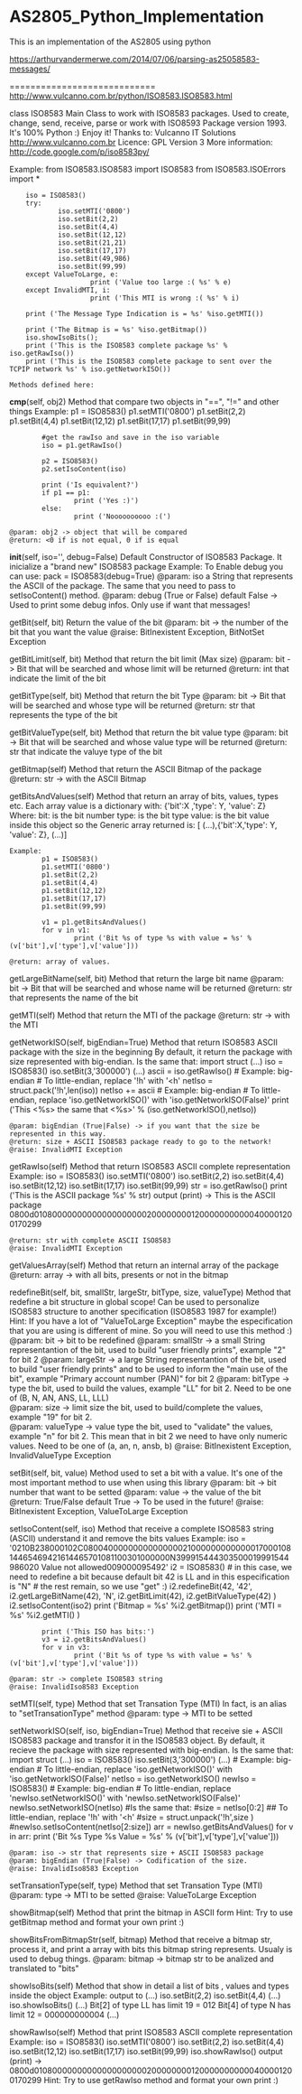 AS2805_Python_Implementation
============================

This is an implementation of the AS2805 using python

https://arthurvandermerwe.com/2014/07/06/parsing-as25058583-messages/

============================
http://www.vulcanno.com.br/python/ISO8583.ISO8583.html



class ISO8583
    	Main Class to work with ISO8583 packages.
Used to create, change, send, receive, parse or work with ISO8593 Package version 1993.
It's 100% Python :)
Enjoy it!
Thanks to: Vulcanno IT Solutions <http://www.vulcanno.com.br>
Licence: GPL Version 3
More information: http://code.google.com/p/iso8583py/
 
Example:
        from ISO8583.ISO8583 import ISO8583
        from ISO8583.ISOErrors import *
        
        iso = ISO8583()
        try:
                iso.setMTI('0800')
                iso.setBit(2,2)
                iso.setBit(4,4)
                iso.setBit(12,12)
                iso.setBit(21,21)
                iso.setBit(17,17)
                iso.setBit(49,986)
                iso.setBit(99,99)
        except ValueToLarge, e:
                        print ('Value too large :( %s' % e)
        except InvalidMTI, i:
                        print ('This MTI is wrong :( %s' % i)
                        
        print ('The Message Type Indication is = %s' %iso.getMTI()) 
        
        print ('The Bitmap is = %s' %iso.getBitmap()) 
        iso.showIsoBits();
        print ('This is the ISO8583 complete package %s' % iso.getRawIso())
        print ('This is the ISO8583 complete package to sent over the TCPIP network %s' % iso.getNetworkISO())
 
  	Methods defined here:

__cmp__(self, obj2)
    Method that compare two objects in "==", "!=" and other things
    Example:
            p1 = ISO8583()
            p1.setMTI('0800')
            p1.setBit(2,2)
            p1.setBit(4,4)
            p1.setBit(12,12)
            p1.setBit(17,17)
            p1.setBit(99,99)
     
            #get the rawIso and save in the iso variable
            iso = p1.getRawIso()
     
            p2 = ISO8583()
            p2.setIsoContent(iso)
     
            print ('Is equivalent?')
            if p1 == p1:
                    print ('Yes :)')
            else:
                    print ('Noooooooooo :(')
     
    @param: obj2 -> object that will be compared
    @return: <0 if is not equal, 0 if is equal

__init__(self, iso='', debug=False)
    Default Constructor of ISO8583 Package.
    It inicialize a "brand new" ISO8583 package
    Example: To Enable debug you can use:
            pack = ISO8583(debug=True)
    @param: iso a String that represents the ASCII of the package. The same that you need to pass to setIsoContent() method.
    @param: debug (True or False) default False -> Used to print some debug infos. Only use if want that messages!

getBit(self, bit)
    Return the value of the bit
    @param: bit -> the number of the bit that you want the value
    @raise: BitInexistent Exception, BitNotSet Exception

getBitLimit(self, bit)
    Method that return the bit limit (Max size)
    @param: bit -> Bit that will be searched and whose limit will be returned
    @return: int that indicate the limit of the bit

getBitType(self, bit)
    Method that return the bit Type
    @param: bit -> Bit that will be searched and whose type will be returned
    @return: str that represents the type of the bit

getBitValueType(self, bit)
    Method that return the bit value type 
    @param: bit -> Bit that will be searched and whose value type will be returned
    @return: str that indicate the valuye type of the bit

getBitmap(self)
    Method that return the ASCII Bitmap of the package
    @return: str -> with the ASCII Bitmap

getBitsAndValues(self)
    Method that return an array of bits, values, types etc.
            Each array value is a dictionary with: {'bit':X ,'type': Y, 'value': Z} Where:
                    bit: is the bit number
                    type: is the bit type
                    value: is the bit value inside this object
            so the Generic array returned is:  [ (...),{'bit':X,'type': Y, 'value': Z}, (...)] 
            
    Example:
            p1 = ISO8583()
            p1.setMTI('0800')
            p1.setBit(2,2)
            p1.setBit(4,4)
            p1.setBit(12,12)
            p1.setBit(17,17)
            p1.setBit(99,99)
            
            v1 = p1.getBitsAndValues()
            for v in v1:
                    print ('Bit %s of type %s with value = %s' % (v['bit'],v['type'],v['value']))
     
    @return: array of values.

getLargeBitName(self, bit)
    Method that return the large bit name
    @param: bit -> Bit that will be searched and whose name will be returned
    @return: str that represents the name of the bit

getMTI(self)
    Method that return the MTI of the package
    @return: str -> with the MTI

getNetworkISO(self, bigEndian=True)
    Method that return ISO8583 ASCII package with the size in the beginning
    By default, it return the package with size represented with big-endian.
    Is the same that:
            import struct
            (...)
            iso = ISO8583()
            iso.setBit(3,'300000')
            (...)
            ascii = iso.getRawIso()
            # Example: big-endian
            # To little-endian, replace '!h' with '<h'
            netIso = struct.pack('!h',len(iso)) 
            netIso += ascii
            # Example: big-endian
            # To little-endian, replace 'iso.getNetworkISO()' with 'iso.getNetworkISO(False)'
            print ('This <%s> the same that <%s>' % (iso.getNetworkISO(),netIso))
     
    @param: bigEndian (True|False) -> if you want that the size be represented in this way. 
    @return: size + ASCII ISO8583 package ready to go to the network!
    @raise: InvalidMTI Exception

getRawIso(self)
    Method that return ISO8583 ASCII complete representation
    Example: 
    iso = ISO8583()
    iso.setMTI('0800')
    iso.setBit(2,2)
    iso.setBit(4,4)
    iso.setBit(12,12)
    iso.setBit(17,17)
    iso.setBit(99,99)
    str = iso.getRawIso()
    print ('This is the ASCII package %s' % str) 
    output (print) -> This is the ASCII package 0800d010800000000000000000002000000001200000000000400001200170299
     
    @return: str with complete ASCII ISO8583
    @raise: InvalidMTI Exception

getValuesArray(self)
    Method that return an internal array of the package
    @return: array -> with all bits, presents or not in the bitmap

redefineBit(self, bit, smallStr, largeStr, bitType, size, valueType)
    Method that redefine a bit structure in global scope! 
    Can be used to personalize ISO8583 structure to another specification (ISO8583 1987 for example!)
    Hint: If you have a lot of "ValueToLarge Exception" maybe the especification that you are using is different of mine. So you will need to use this method :)
    @param: bit -> bit to be redefined
    @param: smallStr -> a small String representantion of the bit, used to build "user friendly prints", example "2" for bit 2
    @param: largeStr -> a large String representantion of the bit, used to build "user friendly prints" and to be used to inform the "main use of the bit", 
            example "Primary account number (PAN)" for bit 2
    @param: bitType -> type the bit, used to build the values, example "LL" for bit 2. Need to be one of (B, N, AN, ANS, LL, LLL)   
    @param: size -> limit size the bit, used to build/complete the values, example "19" for bit 2.  
    @param: valueType -> value type the bit, used to "validate" the values, example "n" for bit 2. This mean that in bit 2 we need to have only numeric values.
            Need to be one of (a, an, n, ansb, b)
    @raise: BitInexistent Exception, InvalidValueType Exception

setBit(self, bit, value)
    Method used to set a bit with a value.
    It's one of the most important method to use when using this library
    @param: bit -> bit number that want to be setted
    @param: value -> the value of the bit
    @return: True/False default True -> To be used in the future!
    @raise: BitInexistent Exception, ValueToLarge Exception

setIsoContent(self, iso)
    Method that receive a complete ISO8583 string (ASCII) understand it and remove the bits values
    Example:
            iso = '0210B238000102C080040000000000000002100000000000001700010814465469421614465701081100301000000N399915444303500019991544986020   Value not allowed009000095492'
            i2 = ISO8583()
            # in this case, we need to redefine a bit because default bit 42 is LL and in this especification is "N"
            # the rest remain, so we use "get" :)
            i2.redefineBit(42, '42', i2.getLargeBitName(42), 'N', i2.getBitLimit(42), i2.getBitValueType(42) )
            i2.setIsoContent(iso2)
            print ('Bitmap = %s' %i2.getBitmap()) 
            print ('MTI = %s' %i2.getMTI() )
     
            print ('This ISO has bits:')
            v3 = i2.getBitsAndValues()
            for v in v3:
                    print ('Bit %s of type %s with value = %s' % (v['bit'],v['type'],v['value']))
                    
    @param: str -> complete ISO8583 string
    @raise: InvalidIso8583 Exception

setMTI(self, type)
    Method that set Transation Type (MTI) 
    In fact, is an alias to "setTransationType" method
    @param: type -> MTI to be setted

setNetworkISO(self, iso, bigEndian=True)
    Method that receive sie + ASCII ISO8583 package and transfor it in the ISO8583 object.
    By default, it recieve the package with size represented with big-endian.
    Is the same that:
    import struct
    (...)
    iso = ISO8583()
    iso.setBit(3,'300000')
    (...)
    # Example: big-endian
    # To little-endian, replace 'iso.getNetworkISO()' with 'iso.getNetworkISO(False)'
    netIso = iso.getNetworkISO()
    newIso = ISO8583()
    # Example: big-endian
    # To little-endian, replace 'newIso.setNetworkISO()' with 'newIso.setNetworkISO(False)'
    newIso.setNetworkISO(netIso)
    #Is the same that:
    #size = netIso[0:2]
    ## To little-endian, replace '!h' with '<h'
    #size = struct.unpack('!h',size )
    #newIso.setIsoContent(netIso[2:size])
    arr = newIso.getBitsAndValues()
    for v in arr:
            print ('Bit %s Type %s Value = %s' % (v['bit'],v['type'],v['value']))
     
    @param: iso -> str that represents size + ASCII ISO8583 package
    @param: bigEndian (True|False) -> Codification of the size.
    @raise: InvalidIso8583 Exception

setTransationType(self, type)
    Method that set Transation Type (MTI)
    @param: type -> MTI to be setted
    @raise: ValueToLarge Exception

showBitmap(self)
    Method that print the bitmap in ASCII form
    Hint: Try to use getBitmap method and format your own print :)

showBitsFromBitmapStr(self, bitmap)
    Method that receive a bitmap str, process it, and print a array with bits this bitmap string represents.
    Usualy is used to debug things.
    @param: bitmap -> bitmap str to be analized and translated to "bits"

showIsoBits(self)
    Method that show in detail a list of bits , values and types inside the object
    Example: output to
            (...)
            iso.setBit(2,2)
            iso.setBit(4,4)
            (...)
            iso.showIsoBits()
            (...)
            Bit[2] of type LL has limit 19 = 012
            Bit[4] of type N has limit 12 = 000000000004
            (...)

showRawIso(self)
    Method that print ISO8583 ASCII complete representation
    Example: 
    iso = ISO8583()
    iso.setMTI('0800')
    iso.setBit(2,2)
    iso.setBit(4,4)
    iso.setBit(12,12)
    iso.setBit(17,17)
    iso.setBit(99,99)
    iso.showRawIso()
    output (print) -> 0800d010800000000000000000002000000001200000000000400001200170299
    Hint: Try to use getRawIso method and format your own print :)
    
    
    
